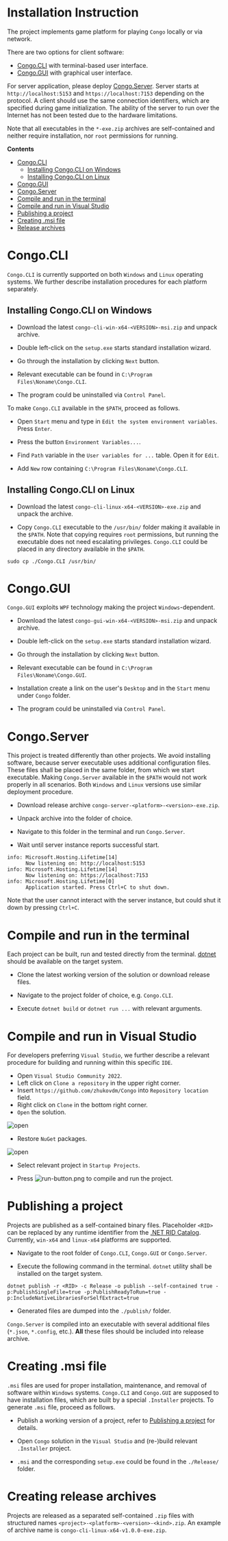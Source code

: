 # Installation Instruction

The project implements game platform for playing `Congo` locally or via network.

There are two options for client software:

- [Congo.CLI](#congocli) with terminal-based user interface.
- [Congo.GUI](#congogui) with graphical user interface.

For server application, please deploy [Congo.Server](#congoserver). Server starts at `http://localhost:5153` and
`https://localhost:7153` depending on the protocol. A client should use the same connection identifiers, which are
specified during game initialization. The ability of the server to run over the Internet has not been tested
due to the hardware limitations.

Note that all executables in the `*-exe.zip` archives are self-contained and neither require installation, nor `root`
permissions for running.

**Contents**

- [Congo.CLI](#congocli)
  - [Installing Congo.CLI on Windows](#installing-congocli-on-windows)
  - [Installing Congo.CLI on Linux](#installing-congocli-on-linux)
- [Congo.GUI](#congogui)
- [Congo.Server](#congoserver)
- [Compile and run in the terminal](#compile-and-run-in-the-terminal)
- [Compile and run in Visual Studio](#compile-and-run-in-visual-studio)
- [Publishing a project](#publishing-a-project)
- [Creating .msi file](#creating-msi-file)
- [Release archives](#release-archives)

# Congo.CLI

`Congo.CLI` is currently supported on both `Windows` and `Linux` operating systems. We further describe installation
procedures for each platform separately.

## Installing Congo.CLI on Windows

- Download the latest `congo-cli-win-x64-<VERSION>-msi.zip` and unpack archive.

- Double left-click on the `setup.exe` starts standard installation wizard.

- Go through the installation by clicking `Next` button.

- Relevant executable can be found in `C:\Program Files\Noname\Congo.CLI`.

- The program could be uninstalled via `Control Panel`.

To make `Congo.CLI` available in the `$PATH`, proceed as follows.

- Open `Start` menu and type in `Edit the system environment variables`. Press `Enter`.

- Press the button `Environment Variables...`.

- Find `Path` variable in the `User variables for ...` table. Open it for `Edit`.

- Add `New` row containing `C:\Program Files\Noname\Congo.CLI`.

## Installing Congo.CLI on Linux

- Download the latest `congo-cli-linux-x64-<VERSION>-exe.zip` and unpack the archive.

- Copy `Congo.CLI` executable to the `/usr/bin/` folder making it available in the `$PATH`. Note that copying requires
  `root` permissions, but running the executable does not need escalating privileges. `Congo.CLI` could be placed in any
  directory available in the `$PATH`.

```console
sudo cp ./Congo.CLI /usr/bin/
```

# Congo.GUI

`Congo.GUI` exploits `WPF` technology making the project `Windows`-dependent.

- Download the latest `congo-gui-win-x64-<VERSION>-msi.zip` and unpack archive.

- Double left-click on the `setup.exe` starts standard installation wizard.

- Go through the installation by clicking `Next` button.

- Relevant executable can be found in `C:\Program Files\Noname\Congo.GUI`.

- Installation create a link on the user's `Desktop` and in the `Start` menu under `Congo` folder.

- The program could be uninstalled via `Control Panel`.

# Congo.Server

This project is treated differently than other projects. We avoid installing software, because server executable uses
additional configuration files. These files shall be placed in the same folder, from which we start executable. Making
`Congo.Server` available in the `$PATH` would not work properly in all scenarios. Both `Windows` and `Linux` versions
use similar deployment procedure.

- Download release archive `congo-server-<platform>-<version>-exe.zip`.

- Unpack archive into the folder of choice.

- Navigate to this folder in the terminal and run `Congo.Server`.

- Wait until server instance reports successful start.

```console
info: Microsoft.Hosting.Lifetime[14]
      Now listening on: http://localhost:5153
info: Microsoft.Hosting.Lifetime[14]
      Now listening on: https://localhost:7153
info: Microsoft.Hosting.Lifetime[0]
      Application started. Press Ctrl+C to shut down.
```

Note that the user cannot interact with the server instance, but could shut it down by pressing `Ctrl+C`.

# Compile and run in the terminal

Each project can be built, run and tested directly from the terminal.
[dotnet](https://docs.microsoft.com/en-us/dotnet/core/tools/dotnet) should be available on the target system.

- Clone the latest working version of the solution or download release files.

- Navigate to the project folder of choice, e.g. `Congo.CLI`.

- Execute `dotnet build` or `dotnet run ...` with relevant arguments.

# Compile and run in Visual Studio

For developers preferring `Visual Studio`, we further describe a relevant procedure for building and running within
this specific `IDE`.

- Open `Visual Studio Community 2022`.
- Left click on `Clone a repository` in the upper right corner.
- Insert `https://github.com/zhukovdm/Congo` into `Repository location` field.
- Right click on `Clone` in the bottom right corner.
- `Open` the solution.

![open](./Pics/install.png)

- Restore `NuGet` packages.

![open](./Pics/nugets.png)

- Select relevant project in `Startup Projects`.

- Press ![run-button.png](./Pics/run-button.png) to compile and run the project.

# Publishing a project

Projects are published as a self-contained binary files. Placeholder `<RID>` can be replaced by any runtime identifier
from the [.NET RID Catalog](https://docs.microsoft.com/en-us/dotnet/core/rid-catalog). Currently, `win-x64` and
`linux-x64` platforms are supported.

- Navigate to the root folder of `Congo.CLI`, `Congo.GUI` or `Congo.Server`.

- Execute the following command in the terminal. `dotnet` utility shall be installed on the target system.

```console
dotnet publish -r <RID> -c Release -o publish --self-contained true -p:PublishSingleFile=true -p:PublishReadyToRun=true -p:IncludeNativeLibrariesForSelfExtract=true
```

- Generated files are dumped into the `./publish/` folder.

`Congo.Server` is compiled into an executable with several additional files (`*.json`, `*.config`, etc.). **All** these
files should be included into release archive.

# Creating .msi file

`.msi` files are used for proper installation, maintenance, and removal of software within `Windows` systems.
`Congo.CLI` and `Congo.GUI` are supposed to have installation files, which are built by a special `.Installer` projects.
To generate `.msi` file, proceed as follows.

- Publish a working version of a project, refer to [Publishing a project](#publishing-a-project) for details.

- Open `Congo` solution in the `Visual Studio` and (re-)build relevant `.Installer` project.

- `.msi` and the corresponding `setup.exe` could be found in the `./Release/` folder.

# Creating release archives

Projects are released as a separated self-contained `.zip` files with structured names
`<project>-<platform>-<version>-<kind>.zip`. An example of archive name is `congo-cli-linux-x64-v1.0.0-exe.zip`.
